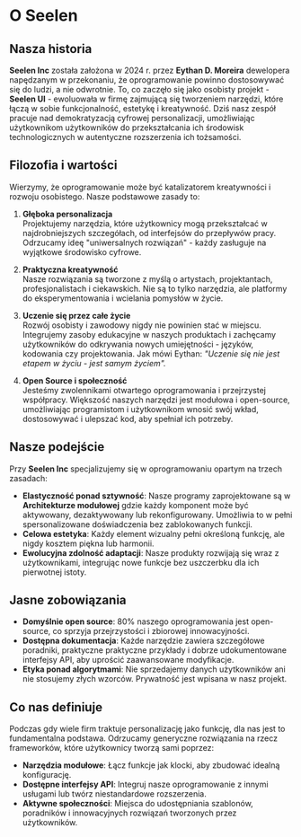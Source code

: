 # O Seelen

## Nasza historia

**Seelen Inc** została założona w 2024 r. przez **Eythan D. Moreira** dewelopera
napędzanym w przekonaniu, że oprogramowanie powinno dostosowywać się do ludzi, a
nie odwrotnie. To, co zaczęło się jako osobisty projekt - **Seelen UI** -
ewoluowała w firmę zajmującą się tworzeniem narzędzi, które łączą w sobie
funkcjonalność, estetykę i kreatywność. Dziś nasz zespół pracuje nad
demokratyzacją cyfrowej personalizacji, umożliwiając użytkownikom użytkowników
do przekształcania ich środowisk technologicznych w autentyczne rozszerzenia ich
tożsamości.

## Filozofia i wartości

Wierzymy, że oprogramowanie może być katalizatorem kreatywności i rozwoju
osobistego. Nasze podstawowe zasady to:

1. **Głęboka personalizacja**\
   Projektujemy narzędzia, które użytkownicy mogą przekształcać w
   najdrobniejszych szczegółach, od interfejsów do przepływów pracy. Odrzucamy
   ideę "uniwersalnych rozwiązań" \- każdy zasługuje na wyjątkowe środowisko
   cyfrowe.

2. **Praktyczna kreatywność**\
   Nasze rozwiązania są tworzone z myślą o artystach, projektantach,
   profesjonalistach i ciekawskich. Nie są to tylko narzędzia, ale
   platformy do eksperymentowania i wcielania pomysłów w życie.

3. **Uczenie się przez całe życie**\
   Rozwój osobisty i zawodowy nigdy nie powinien stać w miejscu. Integrujemy
   zasoby edukacyjne w naszych produktach i zachęcamy użytkowników do odkrywania
   nowych umiejętności - języków, kodowania czy projektowania. Jak mówi Eythan:
   _"Uczenie się nie jest etapem w życiu - jest samym życiem"._

4. **Open Source i społeczność**\
   Jesteśmy zwolennikami otwartego oprogramowania i przejrzystej współpracy.
   Większość naszych narzędzi jest modułowa i open-source, umożliwiając
   programistom i użytkownikom wnosić swój wkład, dostosowywać i ulepszać kod,
   aby spełniał ich potrzeby.

## Nasze podejście

Przy **Seelen Inc** specjalizujemy się w oprogramowaniu opartym na trzech
zasadach:

- **Elastyczność ponad sztywność**: Nasze programy zaprojektowane są w **Architekturze
  modułowej** gdzie każdy komponent może być aktywowany, dezaktywowany lub rekonfigurowany.
  Umożliwia to w pełni spersonalizowane doświadczenia bez
  zablokowanych funkcji.
- **Celowa estetyka**: Każdy element wizualny pełni określoną funkcję, ale nigdy
  kosztem piękna lub harmonii.
- **Ewolucyjna zdolność adaptacji**: Nasze produkty rozwijają się wraz z
  użytkownikami, integrując nowe funkcje bez uszczerbku dla ich pierwotnej
  istoty.

## Jasne zobowiązania

- **Domyślnie open source**: 80% naszego oprogramowania jest open-source, co
  sprzyja przejrzystości i zbiorowej innowacyjności.
- **Dostępna dokumentacja**: Każde narzędzie zawiera szczegółowe poradniki,
  praktyczne praktyczne przykłady i dobrze udokumentowane interfejsy API, aby
  uprościć zaawansowane modyfikacje.
- **Etyka ponad algorytmami**: Nie sprzedajemy danych użytkowników ani nie
  stosujemy złych wzorców. Prywatność jest wpisana w nasz projekt.

## Co nas definiuje

Podczas gdy wiele firm traktuje personalizację jako funkcję, dla nas jest to
fundamentalna podstawa. Odrzucamy generyczne rozwiązania na rzecz frameworków,
które użytkownicy tworzą sami poprzez:

- **Narzędzia modułowe**: Łącz funkcje jak klocki, aby zbudować idealną
  konfigurację.
- **Dostępne interfejsy API**: Integruj nasze oprogramowanie z innymi
  usługami lub twórz niestandardowe rozszerzenia.
- **Aktywne społeczności**: Miejsca do udostępniania szablonów, poradników
  i innowacyjnych rozwiązań tworzonych przez użytkowników.
